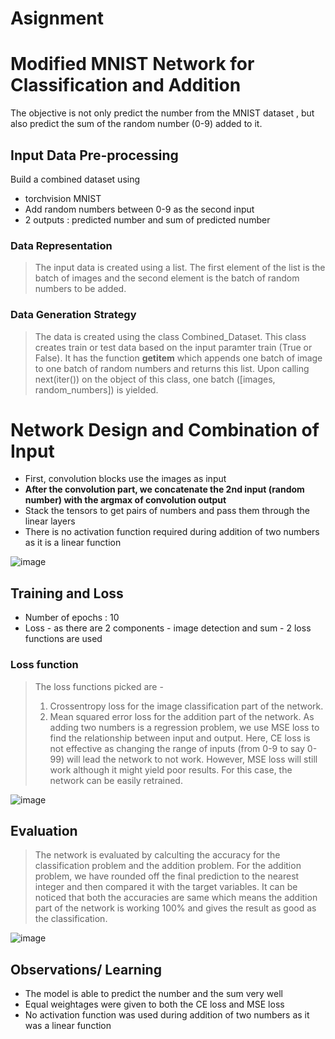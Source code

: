 
# Asignment

# Modified MNIST Network for Classification and Addition

The objective is not only predict the number from the MNIST dataset , but also predict the sum of the random number (0-9) added to it.

## Input Data Pre-processing

Build a combined dataset using

*  torchvision MNIST
*  Add random numbers between 0-9 as the second input
*  2 outputs : predicted number and sum of predicted number

### Data Representation
> The input data is created using a list. The first element of the list is the batch of images and the second element is the batch of random numbers to be added.

### Data Generation Strategy
> The data is created using the class Combined_Dataset. This class creates train or test data based on the input paramter train (True or False). It has the function __getitem__ which appends one batch of image to one batch of random numbers and returns this list. Upon calling next(iter()) on the object of this class, one batch ([images, random_numbers]) is yielded.

# Network Design and Combination of Input

* First, convolution blocks use the images as input
* **After the convolution part, we concatenate the 2nd input (random number) with the argmax of convolution output**
* Stack the tensors to get pairs of numbers and pass them through the linear layers
* There is no activation function required during addition of two numbers as it is a linear function

![image](https://user-images.githubusercontent.com/73247157/211079017-18307d9c-3861-45ba-8113-8a135ebf3b6b.png)

## Training and Loss

* Number of epochs : 10
* Loss - as there are 2 components - image detection and sum - 2 loss functions are used 

### Loss function

> The loss functions picked are -
> 1. Crossentropy loss for the image classification part of the network.
> 2. Mean squared error loss for the addition part of the network. As adding two numbers is a regression problem, we use MSE loss to find the relationship between input and output. Here, CE loss is not effective as changing the range of inputs (from 0-9 to say 0-99) will lead the network to not work. However, MSE loss will still work although it might yield poor results. For this case, the network can be easily retrained.

![image](https://user-images.githubusercontent.com/73247157/211079148-82a416fe-c5f1-4921-8c98-6fc38cad7b1d.png)


## Evaluation
> The network is evaluated by calculting the accuracy for the classification problem and the addition problem. For the addition problem, we have rounded off the final prediction to the nearest integer and then compared it with the target variables. It can be noticed that both the accuracies are same which means the addition part of the network is working 100% and gives the result as good as the classification.

![image](https://user-images.githubusercontent.com/73247157/211079270-97de0434-cd94-4b39-b4d2-573d755677c6.png)


## Observations/ Learning

* The model is able to predict the number and the sum very well
* Equal weightages were given to both the CE loss and MSE loss
* No activation function was used during addition of two numbers as it was a linear function
